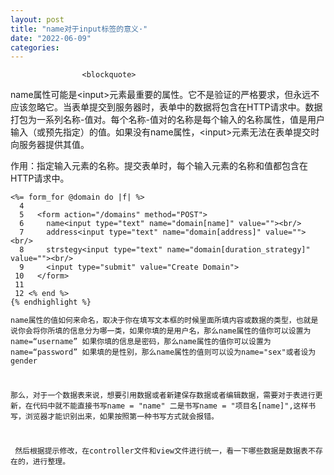 ```yaml
---
layout: post
title: "name对于input标签的意义·"
date: "2022-06-09"
categories: 
---
```


                    <blockquote> 
 <p>name属性可能是&lt;input&gt;元素最重要的属性。它不是验证的严格要求，但永远不应该忽略它。当表单提交到服务器时，表单中的数据将包含在HTTP请求中。数据打包为一系列名称-值对。每个名称-值对的名称是每个输入的名称属性，值是用户输入（或预先指定）的值。如果没有name属性，&lt;input&gt;元素无法在表单提交时向服务器提供其值。</p> 
 <p>作用：指定输入元素的名称。提交表单时，每个输入元素的名称和值都包含在HTTP请求中。</p> 
</blockquote> 
<pre><code class="language-html">&lt;%= form_for @domain do |f| %&gt;
  4 
  5   &lt;form action="/domains" method="POST"&gt;
  6     name&lt;input type="text" name="domain[name]" value=""&gt;&lt;br/&gt;
  7     address&lt;input type="text" name="domain[address]" value=""&gt;&lt;br/&gt;
  8     strstegy&lt;input type="text" name="domain[duration_strategy]" value=""&gt;&lt;br/&gt;
  9     &lt;input type="submit" value="Create Domain"&gt;
 10   &lt;/form&gt;
 11   
 12 &lt;% end %&gt;
{% endhighlight %} 
<p>name属性的值如何来命名，取决于你在填写文本框的时候里面所填内容或数据的类型，也就是说你会将你所填的信息分为哪一类，如果你填的是用户名，那么name属性的值你可以设置为name=“username” 如果你填的信息是密码，那么name属性的值你可以设置为name=“password” 如果填的是性别，那么name属性的值则可以设为name="sex"或者设为gender<img alt="" src="https://img-blog.csdnimg.cn/f3dfecfeab64473fb87d9730f9fecc16.png?x-oss-process=image/watermark,type_d3F5LXplbmhlaQ,shadow_50,text_Q1NETiBA6K645aKo44Gu5bCP6J206J22,size_20,color_FFFFFF,t_70,g_se,x_16"></p> 
<p>那么，对于一个数据表来说，想要引用数据或者新建保存数据或者编辑数据，需要对于表进行更新，在代码中就不能直接书写name = "name" 二是书写name = "项目名[name]",这样书写，浏览器才能识别出来，如果按照第一种书写方式就会报错。<img alt="" src="https://img-blog.csdnimg.cn/850c6e130bed465db2cfd1d623be503a.png?x-oss-process=image/watermark,type_d3F5LXplbmhlaQ,shadow_50,text_Q1NETiBA6K645aKo44Gu5bCP6J206J22,size_20,color_FFFFFF,t_70,g_se,x_16"></p> 
<p> 然后根据提示修改，在controller文件和view文件进行统一，看一下哪些数据是数据表不存在的，进行整理。</p> 
<p></p>
                
